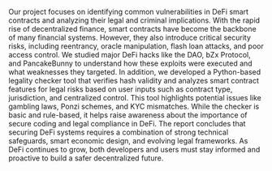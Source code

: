 Our project focuses on identifying common vulnerabilities in DeFi smart contracts and analyzing their legal and criminal implications. With the rapid rise of decentralized finance, smart contracts have become the backbone of many financial systems. However, they also introduce critical security risks, including reentrancy, oracle manipulation, flash loan attacks, and poor access control. We studied major DeFi hacks like the DAO, bZx Protocol, and PancakeBunny to understand how these exploits were executed and what weaknesses they targeted. In addition, we developed a Python-based legality checker tool that verifies hash validity and analyzes smart contract features for legal risks based on user inputs such as contract type, jurisdiction, and centralized control. This tool highlights potential issues like gambling laws, Ponzi schemes, and KYC mismatches. While the checker is basic and rule-based, it helps raise awareness about the importance of secure coding and legal compliance in DeFi. The report concludes that securing DeFi systems requires a combination of strong technical safeguards, smart economic design, and evolving legal frameworks. As DeFi continues to grow, both developers and users must stay informed and proactive to build a safer decentralized future.




















